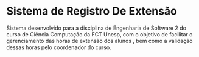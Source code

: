 # Sistema de Registro De Extensão

Sistema desenvolvido para a disciplina de Engenharia de Software 2 do curso de Ciência Computação da FCT Unesp, com o objetivo de facilitar o gerenciamento das horas de extensão dos alunos , bem como a validação dessas horas pelo coordenador do curso.
